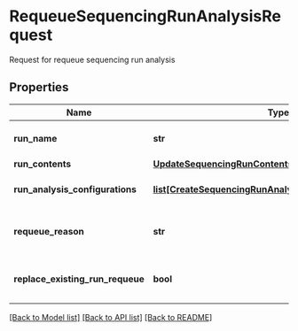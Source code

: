 # RequeueSequencingRunAnalysisRequest

Request for requeue sequencing run analysis
## Properties
Name | Type | Description | Notes
------------ | ------------- | ------------- | -------------
**run_name** | **str** | Name of the run provided by the user | 
**run_contents** | [**UpdateSequencingRunContentsRequest**](UpdateSequencingRunContentsRequest.md) |  | [optional] 
**run_analysis_configurations** | [**list[CreateSequencingRunAnalysisConfigurationRequest]**](CreateSequencingRunAnalysisConfigurationRequest.md) | Requeue run analysis configurations | [optional] 
**requeue_reason** | **str** | Reason for requeue of a sequencing run | [optional] 
**replace_existing_run_requeue** | **bool** | Indicates replacement of existing run requeue | [optional] 

[[Back to Model list]](../README.md#documentation-for-models) [[Back to API list]](../README.md#documentation-for-api-endpoints) [[Back to README]](../README.md)


